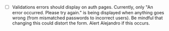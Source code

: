 - [ ] Validations errors should display on auth pages. Currently, only "An error occurred. Please try again." is being displayed when anything goes wrong (from mismatched passwords to incorrect users). Be mindful that changing this could distort the form. Alert Alejandro if this occurs.
